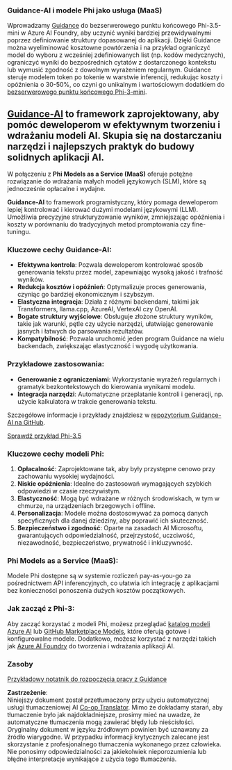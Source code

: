 <!--
CO_OP_TRANSLATOR_METADATA:
{
  "original_hash": "bd049872f37c3079c87d4fe17109cea0",
  "translation_date": "2025-05-09T07:27:39+00:00",
  "source_file": "md/01.Introduction/01/01.Guidance.md",
  "language_code": "pl"
}
-->
### Guidance-AI i modele Phi jako usługa (MaaS)  
Wprowadzamy [Guidance](https://github.com/guidance-ai/guidance) do bezserwerowego punktu końcowego Phi-3.5-mini w Azure AI Foundry, aby uczynić wyniki bardziej przewidywalnymi poprzez definiowanie struktury dopasowanej do aplikacji. Dzięki Guidance można wyeliminować kosztowne powtórzenia i na przykład ograniczyć model do wyboru z wcześniej zdefiniowanych list (np. kodów medycznych), ograniczyć wyniki do bezpośrednich cytatów z dostarczonego kontekstu lub wymusić zgodność z dowolnym wyrażeniem regularnym. Guidance steruje modelem token po tokenie w warstwie inferencji, redukując koszty i opóźnienia o 30-50%, co czyni go unikalnym i wartościowym dodatkiem do [bezserwerowego punktu końcowego Phi-3-mini](https://aka.ms/try-phi3.5mini).

## [**Guidance-AI**](https://github.com/guidance-ai/guidance) to framework zaprojektowany, aby pomóc deweloperom w efektywnym tworzeniu i wdrażaniu modeli AI. Skupia się na dostarczaniu narzędzi i najlepszych praktyk do budowy solidnych aplikacji AI.

W połączeniu z **Phi Models as a Service (MaaS)** oferuje potężne rozwiązanie do wdrażania małych modeli językowych (SLM), które są jednocześnie opłacalne i wydajne.

**Guidance-AI** to framework programistyczny, który pomaga deweloperom lepiej kontrolować i kierować dużymi modelami językowymi (LLM). Umożliwia precyzyjne strukturyzowanie wyników, zmniejszając opóźnienia i koszty w porównaniu do tradycyjnych metod promptowania czy fine-tuningu.

### Kluczowe cechy Guidance-AI:
- **Efektywna kontrola**: Pozwala deweloperom kontrolować sposób generowania tekstu przez model, zapewniając wysoką jakość i trafność wyników.  
- **Redukcja kosztów i opóźnień**: Optymalizuje proces generowania, czyniąc go bardziej ekonomicznym i szybszym.  
- **Elastyczna integracja**: Działa z różnymi backendami, takimi jak Transformers, llama.cpp, AzureAI, VertexAI czy OpenAI.  
- **Bogate struktury wyjściowe**: Obsługuje złożone struktury wyników, takie jak warunki, pętle czy użycie narzędzi, ułatwiając generowanie jasnych i łatwych do parsowania rezultatów.  
- **Kompatybilność**: Pozwala uruchomić jeden program Guidance na wielu backendach, zwiększając elastyczność i wygodę użytkowania.

### Przykładowe zastosowania:
- **Generowanie z ograniczeniami**: Wykorzystanie wyrażeń regularnych i gramatyk bezkontekstowych do kierowania wynikami modelu.  
- **Integracja narzędzi**: Automatyczne przeplatanie kontroli i generacji, np. użycie kalkulatora w trakcie generowania tekstu.

Szczegółowe informacje i przykłady znajdziesz w [repozytorium Guidance-AI na GitHub](https://github.com/guidance-ai/guidance).

[Sprawdź przykład Phi-3.5](../../../../../code/01.Introduce/guidance.ipynb)

### Kluczowe cechy modeli Phi:
1. **Opłacalność**: Zaprojektowane tak, aby były przystępne cenowo przy zachowaniu wysokiej wydajności.  
2. **Niskie opóźnienia**: Idealne do zastosowań wymagających szybkich odpowiedzi w czasie rzeczywistym.  
3. **Elastyczność**: Mogą być wdrażane w różnych środowiskach, w tym w chmurze, na urządzeniach brzegowych i offline.  
4. **Personalizacja**: Modele można dostosowywać za pomocą danych specyficznych dla danej dziedziny, aby poprawić ich skuteczność.  
5. **Bezpieczeństwo i zgodność**: Oparte na zasadach AI Microsoftu, gwarantujących odpowiedzialność, przejrzystość, uczciwość, niezawodność, bezpieczeństwo, prywatność i inkluzywność.

### Phi Models as a Service (MaaS):  
Modele Phi dostępne są w systemie rozliczeń pay-as-you-go za pośrednictwem API inferencyjnych, co ułatwia ich integrację z aplikacjami bez konieczności ponoszenia dużych kosztów początkowych.

### Jak zacząć z Phi-3:  
Aby zacząć korzystać z modeli Phi, możesz przeglądać [katalog modeli Azure AI](https://ai.azure.com/explore/models) lub [GitHub Marketplace Models](https://github.com/marketplace/models), które oferują gotowe i konfigurowalne modele. Dodatkowo, możesz korzystać z narzędzi takich jak [Azure AI Foundry](https://ai.azure.com) do tworzenia i wdrażania aplikacji AI.

### Zasoby  
[Przykładowy notatnik do rozpoczęcia pracy z Guidance](../../../../../code/01.Introduce/guidance.ipynb)

**Zastrzeżenie**:  
Niniejszy dokument został przetłumaczony przy użyciu automatycznej usługi tłumaczeniowej AI [Co-op Translator](https://github.com/Azure/co-op-translator). Mimo że dokładamy starań, aby tłumaczenie było jak najdokładniejsze, prosimy mieć na uwadze, że automatyczne tłumaczenia mogą zawierać błędy lub nieścisłości. Oryginalny dokument w języku źródłowym powinien być uznawany za źródło wiarygodne. W przypadku informacji krytycznych zalecane jest skorzystanie z profesjonalnego tłumaczenia wykonanego przez człowieka. Nie ponosimy odpowiedzialności za jakiekolwiek nieporozumienia lub błędne interpretacje wynikające z użycia tego tłumaczenia.